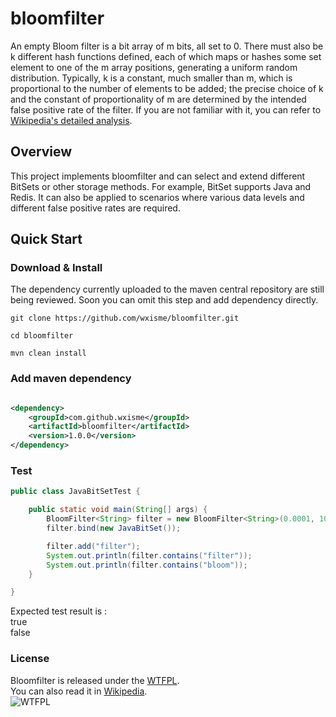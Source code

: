 # bloomfilter

An empty Bloom filter is a bit array of m bits, all set to 0. There must also be k different hash functions defined, each of which maps or hashes some set element to one of the m array positions, generating a uniform random distribution. Typically, k is a constant, much smaller than m, which is proportional to the number of elements to be added; the precise choice of k and the constant of proportionality of m are determined by the intended false positive rate of the filter.
If you are not familiar with it, you can refer to [Wikipedia's detailed analysis](https://en.wikipedia.org/wiki/Bloom_filter).

## Overview

This project implements bloomfilter and can select and extend different BitSets or other storage methods. For example, BitSet supports Java and Redis. It can also be applied to scenarios where various data levels and different false positive rates are required.

## Quick Start

### Download & Install

The dependency currently uploaded to the maven central repository are still being reviewed. Soon you can omit this step and add dependency directly.

```
git clone https://github.com/wxisme/bloomfilter.git

cd bloomfilter

mvn clean install
```

### Add maven dependency

```xml

<dependency>
    <groupId>com.github.wxisme</groupId>
    <artifactId>bloomfilter</artifactId>
    <version>1.0.0</version>
</dependency>

```

### Test

```java
public class JavaBitSetTest {

    public static void main(String[] args) {
        BloomFilter<String> filter = new BloomFilter<String>(0.0001, 10000);//(false positive rate, Expected number of elements)
        filter.bind(new JavaBitSet());

        filter.add("filter");
        System.out.println(filter.contains("filter"));
        System.out.println(filter.contains("bloom"));
    }

}
```
Expected test result is :</br>
true</br>
false</br>

### License
Bloomfilter is released under the [WTFPL](http://www.wtfpl.net/about/).</br>
You can also read it in [Wikipedia](https://en.wikipedia.org/wiki/WTFPL).</br>
![WTFPL](https://pic4.zhimg.com/80/v2-af35e227da8f252007164bd704f6c2d1_hd.jpg)

